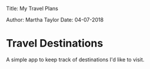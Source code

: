Title: My Travel Plans

Author: Martha Taylor
Date: 04-07-2018


# Travel Destinations

A simple app to keep track of destinations I'd like to visit.